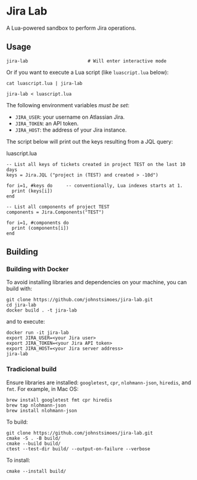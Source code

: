 # Jira Lab

A Lua-powered sandbox to perform Jira operations.

## Usage

```
jira-lab                      # Will enter interactive mode
```
Or if you want to execute a Lua script (like `luascript.lua` below):

```
cat luascript.lua | jira-lab

jira-lab < luascript.lua
```

The following environment variables *must be set*:

* `JIRA_USER`: your username on Atlassian Jira.
* `JIRA_TOKEN`: an API token.
* `JIRA_HOST`: the address of your Jira instance.

The script below will print out the keys resulting from a JQL query:

luascript.lua
```
-- List all keys of tickets created in project TEST on the last 10 days
keys = Jira.JQL ("project in (TEST) and created > -10d")

for i=1, #keys do     -- conventionally, Lua indexes starts at 1.
  print (keys[i])
end

-- List all components of project TEST
components = Jira.Components("TEST")

for i=1, #components do
  print (components[i])
end
```

## Building

### Building with Docker

To avoid installing libraries and dependencies on your machine, you can build with:

```
git clone https://github.com/johnstsimoes/jira-lab.git
cd jira-lab
docker build . -t jira-lab
```

and to execute:

```
docker run -it jira-lab
export JIRA_USER=<your Jira user>
export JIRA_TOKEN=<your Jira API token>
export JIRA_HOST=<your Jira server address>
jira-lab
```

### Tradicional build

Ensure libraries are installed: `googletest`, `cpr`, `nlohmann-json`, `hiredis`, and `fmt`. For example, in Mac OS:

```
brew install googletest fmt cpr hiredis
brew tap nlohmann-json
brew install nlohmann-json
```

To build:

```
git clone https://github.com/johnstsimoes/jira-lab.git
cmake -S . -B build/
cmake --build build/
ctest --test-dir build/ --output-on-failure --verbose
```

To install:

```
cmake --install build/
```
